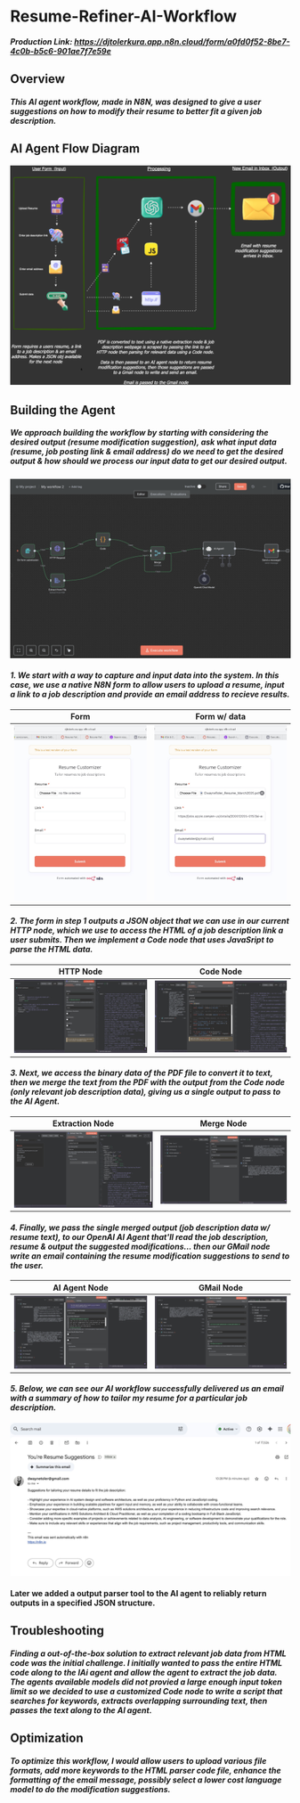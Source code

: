 # Resume-Refiner-AI-Workflow

##### _Production Link:_ https://djtolerkura.app.n8n.cloud/form/a0fd0f52-8be7-4c0b-b5c6-901ae7f7e59e


## Overview

#### _This AI agent workflow, made in N8N, was designed to give a user suggestions on how to modify their resume to better fit a given job description._


## AI Agent Flow Diagram

![Diagram](https://github.com/djtoler/Resume-Refiner-AI-Workflow/blob/main/images/n8n_diagram01.png)


## Building the Agent

##### _We approach building the workflow by starting with considering the desired output (resume modification suggestion), ask what input data (resume, job posting link & email address) do we need to get the desired output & how should we process our input data to get our desired output._

![Workflow](https://github.com/djtoler/Resume-Refiner-AI-Workflow/blob/main/images/workflow.png)

#### _1. We start with a way to capture and input data into the system. In this case, we use a native N8N form to allow users to upload a resume, input a link to a job description and provide an email address to recieve results._

| Form | Form w/ data |
|---|---|
| ![Alt text for Image 1](https://github.com/djtoler/Resume-Refiner-AI-Workflow/blob/main/images/form2.jpeg) | ![Alt text for Image 2](https://github.com/djtoler/Resume-Refiner-AI-Workflow/blob/main/images/form1.jpeg) |

#### _2. The form in step 1 outputs a JSON object that we can use in our current HTTP node, which we use to access the HTML of a job description link a user submits. Then we implement a Code node that uses JavaSript to parse the HTML data._

| HTTP Node | Code Node |
|---|---|
| ![Alt text for Image 1](https://github.com/djtoler/Resume-Refiner-AI-Workflow/blob/main/images/http_node.jpeg) | ![Alt text for Image 2](https://github.com/djtoler/Resume-Refiner-AI-Workflow/blob/main/images/code_node.jpeg) |

#### _3. Next, we access the binary data of the PDF file to convert it to text, then we merge the text from the PDF with the output from the Code node (only relevant job description data), giving us a single output to pass to the AI Agent._

| Extraction Node | Merge Node |
|---|---|
| ![Alt text for Image 1](https://github.com/djtoler/Resume-Refiner-AI-Workflow/blob/main/images/extraction_node.jpeg) | ![Alt text for Image 2](https://github.com/djtoler/Resume-Refiner-AI-Workflow/blob/main/images/merge_node.jpeg) |

#### _4. Finally, we pass the single merged output (job description data w/ resume text), to our OpenAI AI Agent that'll read the job description, resume & output the suggested modifications... then our GMail node write an email containing the resume modification suggestions to send to the user._

| AI Agent Node | GMail Node |
|---|---|
| ![Alt text for Image 1](https://github.com/djtoler/Resume-Refiner-AI-Workflow/blob/main/images/ai_node.jpeg) | ![Alt text for Image 2](https://github.com/djtoler/Resume-Refiner-AI-Workflow/blob/main/images/email_node.jpeg) |

#### _5. Below, we can see our AI workflow successfully delivered us an email with a summary of how to tailor my resume for a particular job description._

![Workflow](https://github.com/djtoler/Resume-Refiner-AI-Workflow/blob/main/images/email_inbox.jpeg)

#### Later we added a output parser tool to the AI agent to reliably return outputs in a specified JSON structure.

## Troubleshooting

#### _Finding a out-of-the-box solution to extract relevant job data from HTML code was the initial challenge. I initially wanted to pass the entire HTML code along to the lAi agent and allow the agent to extract the job data. The agents available models did not provied a large enough input token limit so we decided to use a customized Code node to write a script that searches for keywords, extracts overlapping surrounding text, then passes the text along to the AI agent._


## Optimization

#### _To optimize this workflow, I would allow users to upload various file formats, add more keywords to the HTML parser code file, enhance the formatting of the email message, possibly select a lower cost language model to do the modification suggestions._

